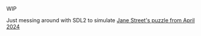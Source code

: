 WIP

Just messing around with SDL2 to simulate [Jane Street's puzzle from April 2024](https://www.janestreet.com/puzzles/robot-capture-the-flag-index/)